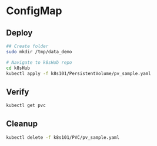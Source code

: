 # ConfigMap

## Deploy

```bash
## Create folder
sudo mkdir /tmp/data_demo

# Navigate to k8sHub repo
cd k8sHub
kubectl apply -f k8s101/PersistentVolume/pv_sample.yaml
```

## Verify

```bash
kubectl get pvc
```

## Cleanup

```bash
kubectl delete -f k8s101/PVC/pv_sample.yaml
```
